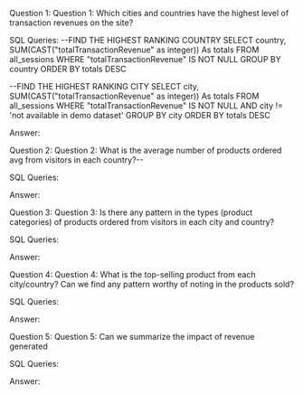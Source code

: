 Question 1: Question 1: Which cities and countries have the highest level of transaction revenues on the site?

SQL Queries:
--FIND THE HIGHEST RANKING COUNTRY
 SELECT  country, SUM(CAST("totalTransactionRevenue" as integer)) As totals
 FROM all_sessions
 WHERE "totalTransactionRevenue" IS NOT NULL
 GROUP BY country
 ORDER BY totals DESC
 
--FIND THE HIGHEST RANKING CITY
SELECT  city, SUM(CAST("totalTransactionRevenue" as integer)) As totals
FROM all_sessions
WHERE "totalTransactionRevenue" IS NOT NULL AND city != 'not available in demo dataset'
GROUP BY city
ORDER BY totals DESC

Answer: 



Question 2: Question 2: What is the average number of products ordered avg from visitors in each  country?--

SQL Queries:

Answer:



Question 3: Question 3: Is there any pattern in the types (product categories) 
of products ordered from visitors in each city and country?

SQL Queries:

Answer:



Question 4: Question 4: What is the top-selling product from each city/country? Can we find any pattern worthy of noting in the products sold?

SQL Queries:

Answer:



Question 5: Question 5: Can we summarize the impact of revenue generated 

SQL Queries:

Answer:
